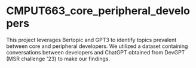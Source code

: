 # CMPUT663_core_peripheral_developers
This project leverages Bertopic and GPT3 to identify topics prevalent between core and peripheral developers. We utilized a dataset containing conversations between developers and ChatGPT obtained from DevGPT (MSR challenge '23) to make our findings.
